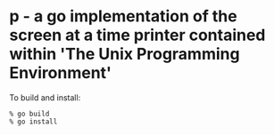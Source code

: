 # p - a go implementation of the screen at a time printer contained within 'The Unix Programming Environment'

To build and install:

	% go build
	% go install

